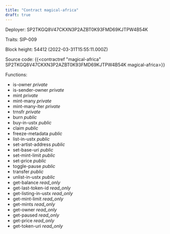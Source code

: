 ```yaml
---
title: "Contract magical-africa"
draft: true
---
```

Deployer: SP2TKGQ8V47CKXN3P2AZBT0K93FMD69KJTPW4B54K

Traits:
SIP-009 



Block height: 54412 (2022-03-31T15:55:11.000Z)

Source code: {{<contractref "magical-africa" SP2TKGQ8V47CKXN3P2AZBT0K93FMD69KJTPW4B54K magical-africa>}}

Functions:

* is-owner _private_
* is-sender-owner _private_
* mint _private_
* mint-many _private_
* mint-many-iter _private_
* trnsfr _private_
* burn _public_
* buy-in-ustx _public_
* claim _public_
* freeze-metadata _public_
* list-in-ustx _public_
* set-artist-address _public_
* set-base-uri _public_
* set-mint-limit _public_
* set-price _public_
* toggle-pause _public_
* transfer _public_
* unlist-in-ustx _public_
* get-balance _read_only_
* get-last-token-id _read_only_
* get-listing-in-ustx _read_only_
* get-mint-limit _read_only_
* get-mints _read_only_
* get-owner _read_only_
* get-paused _read_only_
* get-price _read_only_
* get-token-uri _read_only_
